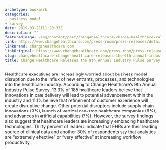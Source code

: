 ```yaml
---
archetype: bookmark
categories:
- business model
- survey
date: 2019-03-21T11:20:33Z
description: ""
featuredImage: /img/content/post/changehealthcare-change-healthcare-releases-the-9th-annual-industry-pulse-survey.png
link: https://www.changehealthcare.com/press-room/press-releases/detail/change-healthcare-releases-the-9th-annual-industry-pulse-survey
linkBrand: changehealthcare.com
linkOriginal: https://www.changehealthcare.com/press-room/press-releases/detail/change-healthcare-releases-the-9th-annual-industry-pulse-survey
slug: changehealthcare-change-healthcare-releases-the-9th-annual-industry-pulse-survey
title: Change Healthcare Releases the 9th Annual Industry Pulse Survey
---
```

Healthcare executives are increasingly worried about business model disruption due to the influx of new entrants, processes, and technologies into the healthcare industry. According to Change Healthcare’s 9th Annual Industry Pulse Survey, 13.3% of 185 healthcare leaders believe that innovations in care delivery will lead to potential advancement within the industry and 11.1% believe that refinement of customer experience will create disruptive change. Other potential disruptors include supply chain innovations (9%), launch of vertical one-stop healthcare companies (8%), and advances in artificial capabilities (7%). However, the survey findings also suggest that healthcare leaders are increasingly embracing healthcare technologies. Thirty percent of leaders indicate that EHRs are their leading source of clinical data and another 30% of respondents say that analytics are “extremely effective” or “very effective” at increasing workflow productivity. 